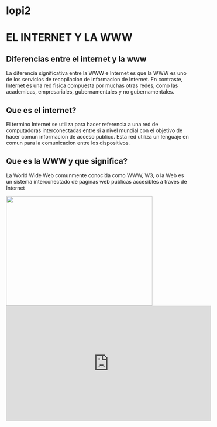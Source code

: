 # lopi2
<!DOCTYPE html>
<html lang="es">
<head>
    <meta charset="UTF-8">
    
</head>
<body>
<h1> EL INTERNET Y LA WWW</h1>
<h2>Diferencias entre el internet y la www</h2>
<p>La diferencia significativa entre la WWW e Internet es que la WWW es uno de los servicios de recopilacion de informacion de Internet. En contraste, Internet es una red fisica compuesta por muchas otras redes, como las academicas, empresariales, gubernamentales y no gubernamentales.</p>
<h2>Que es el internet?</h2>
<p>El termino Internet se utiliza para hacer referencia a una red de computadoras interconectadas entre si a nivel mundial con el objetivo de hacer comun informacion de acceso publico. Esta red utiliza un lenguaje en comun para la comunicacion entre los dispositivos.</p>
<h2>Que es la WWW y que significa?</h2>
<p>La World Wide Web comunmente conocida como WWW, W3, o la Web es un sistema interconectado de paginas web publicas accesibles a traves de Internet</p>
     <img src="https://edteam-media.s3.amazonaws.com/blogs/original/551c9e18-ac5b-45d1-9370-98a0dbbbf3df.png" width="400" height="300"
</body>
</html>
<iframe width="560" height="315" src="https://www.youtube.com/embed/ldWCQPPwReQ?si=SsOVhalp-4qlQo3G" title="YouTube video player" frameborder="0" allow="accelerometer; autoplay; clipboard-write; encrypted-media; gyroscope; picture-in-picture; web-share" referrerpolicy="strict-origin-when-cross-origin" allowfullscreen></iframe>
